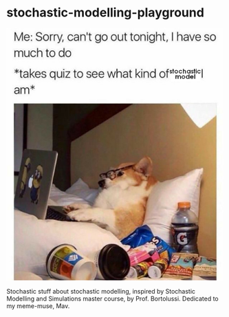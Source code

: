 # stochastic-modelling-playground

![](https://github.com/francescocicala/stochastic-modelling-playground/blob/master/images/smdog.jpeg?raw=true)

Stochastic stuff about stochastic modelling, inspired by Stochastic Modelling and Simulations master course, by Prof. Bortolussi. Dedicated to my meme-muse, Mav.


